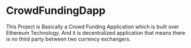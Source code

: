 # CrowdFundingDapp

This Project is Basically a Crowd Funding Application which is built over Ethereum Technology. 
And it is decentralized application that means there is no third party between two currency exchangers.

